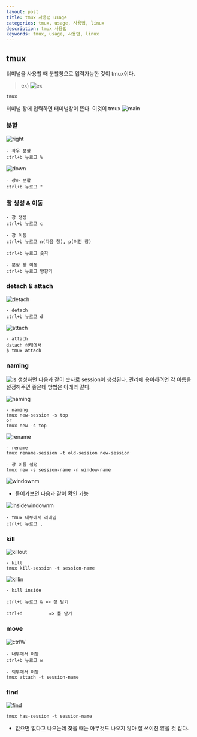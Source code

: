 ```yaml
---
layout: post
title: tmux 사용법 usage
categories: tmux, usage, 사용법, linux
description: tmux 사용법
keywords: tmux, usage, 사용법, linux
---
```


## tmux
터미널을 사용할 때 분할창으로 입력가능한 것이 tmux이다.

>ex)
![ex](/images/blog/20230705/down.png)

~~~
tmux
~~~
터미널 창에 입력하면 터미널창이 뜬다. 이것이 tmux
![main](/images/blog/20230705/main.png) 

### 분할
![right](/images/blog/20230705/right.png)
~~~
- 좌우 분할
ctrl+b 누르고 %
~~~

![down](/images/blog/20230705/down.png)
~~~
- 상하 분할
ctrl+b 누르고 "
~~~

### 창 생성 & 이동

~~~
- 창 생성
ctrl+b 누르고 c
~~~

~~~
- 창 이동
ctrl+b 누르고 n(다음 창), p(이전 창)

ctrl+b 누르고 숫자
~~~

~~~
- 분할 창 이동
ctrl+b 누르고 방향키
~~~



### detach & attach
![detach](/images/blog/20230705/detach.png)
~~~
- detach
ctrl+b 누르고 d
~~~

![attach](/images/blog/20230705/attach.png)
~~~
- attach
datach 상태에서 
$ tmux attach
~~~

### naming  
![ls](/images/blog/20230705/ls.png)
생성하면 다음과 같이 숫자로 session이 생성된다. 관리에 용이하려면 각 이름을 설정해주면 좋은데 방법은 아래와 같다.

![naming](/images/blog/20230705/naming.png)
~~~
- naming
tmux new-session -s top
or
tmux new -s top
~~~

![rename](/images/blog/20230705/rename.png)
~~~
- rename
tmux rename-session -t old-session new-session
~~~

~~~
- 창 이름 설정
tmux new -s session-name -n window-name
~~~  
![windownm](/images/blog/20230705/windownm0.png)  

- 들어가보면 다음과 같이 확인 가능

![insidewindownm](/images/blog/20230705/renamewindow.png)
~~~
- tmux 내부에서 리네임
ctrl+b 누르고 ,
~~~

### kill
![killout](/images/blog/20230705/killTop.png)
~~~
- kill
tmux kill-session -t session-name
~~~

![killin](/images/blog/20230705/killthiswindow.png)
~~~
- kill inside

ctrl+b 누르고 & => 창 닫기

ctrl+d          => 틀 닫기
~~~

### move
![ctrlW](/images/blog/20230705/ctrW.png)
~~~
- 내부에서 이동
ctrl+b 누르고 w
~~~

~~~
- 외부에서 이동
tmux attach -t session-name
~~~

### find
![find](/images/blog/20230705/find.png)
~~~
tmux has-session -t session-name
~~~  
- 없으면 없다고 나오는데 찾을 때는 아무것도 나오지 않아 잘 쓰이진 않을 것 같다.












